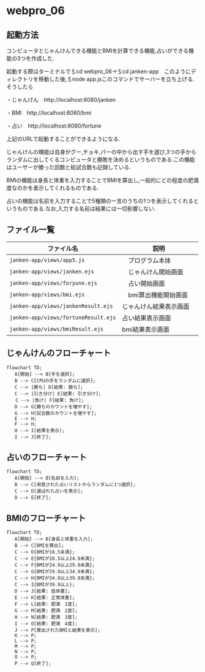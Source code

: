 # webpro_06

## 起動方法

コンピュータとじゃんけんできる機能とBMIを計算できる機能,占いができる機能の3つを作成した.

起動する際はターミナルで＄cd webpro_06→＄cd janken-app　このようにディレクトリを移動した後,＄node app.jsこのコマンドでサーバーを立ち上げる.そうしたら

・じゃんけん　http://localhost:8080/janken

・BMI　http://localhost:8080/bmi

・占い　http://localhost:8080/fortune

上記のURLで起動することができるようになる.

じゃんけんの機能は自身がグー,チョキ,パーの中から出す手を選び,3つの手からランダムに出してくるコンピュータと勝敗を決めるというものである.この機能はユーザーが勝った回数と総試合数も記録している.

BMIの機能は身長と体重を入力することでBMIを算出し,一般的にどの程度の肥満度なのかを表示してくれるものである.

占いの機能は名前を入力することで5種類の一言のうちの1つを表示してくれるというものである.なお,入力する名前は結果には一切影響しない.

## ファイル一覧

| ファイル名　　　　　　　                   | 説明               |
|--------------------------------------|-------------------|
| `janken-app/views/app5.js`           |　プログラム本体       |
| `janken-app/views/janken.ejs`        |　じゃんけん開始画面    |
| `janken-app/views/foryune.ejs`       |　占い開始画面       　|
| `janken-app/views/bmi.ejs`           |　bmi算出機能開始画面 　|
| `janken-app/views/jankenResult.ejs`  | じゃんけん結果表示画面　|
| `janken-app/views/fortuneResult.ejs` | 占い結果表示画面      |
| `janken-app/views/bmiResult.ejs`     | bmi結果表示画面      |

## じゃんけんのフローチャート
```mermaid
flowchart TD;
   A[開始] --> B[手を選択];
   B --> C[CPUの手をランダムに選択];
   C --> |勝ち| D[結果: 勝ち];
   C --> |引き分け| E[結果: 引き分け];
　　C --> |負け| F[結果: 負け];
   D --> G[勝ちのカウントを増やす];
   G --> H[試合数のカウントを増やす];
   E --> H;
   F --> H;
   H --> I[結果を表示];
   I --> J[終了];
```
## 占いのフローチャート
```mermaid
flowchart TD;
   A[開始] --> B[名前を入力];
   B --> C[用意された占いリストからランダムに1つ選択];
   C --> D[選ばれた占いを表示];
   D --> E[終了];
```
## BMIのフローチャート
```mermaid
flowchart TD;
   A[開始] --> B[身長と体重を入力];
   B --> C[BMIを算出];
   C --> D{BMIが18.5未満};
   C --> E{BMIが18.5以上24.9未満};
   C --> F{BMIが24.9以上29.9未満};
   C --> G{BMIが29.9以上34.9未満};
   C --> H{BMIが34.9以上39.9未満};
   C --> I{BMIが39.9以上};
   D --> J[結果: 低体重];
   E --> K[結果: 正常体重];
   F --> L[結果: 肥満　1度];
   G --> M[結果: 肥満　2度];
   H --> N[結果: 肥満　3度];
   I --> O[結果: 肥満　4度];
   J --> P[算出されたBMIと結果を表示];
   K --> P;
   L --> P;
   M --> P;
   N --> P;
   O --> P;
   P --> Q[終了];
```






